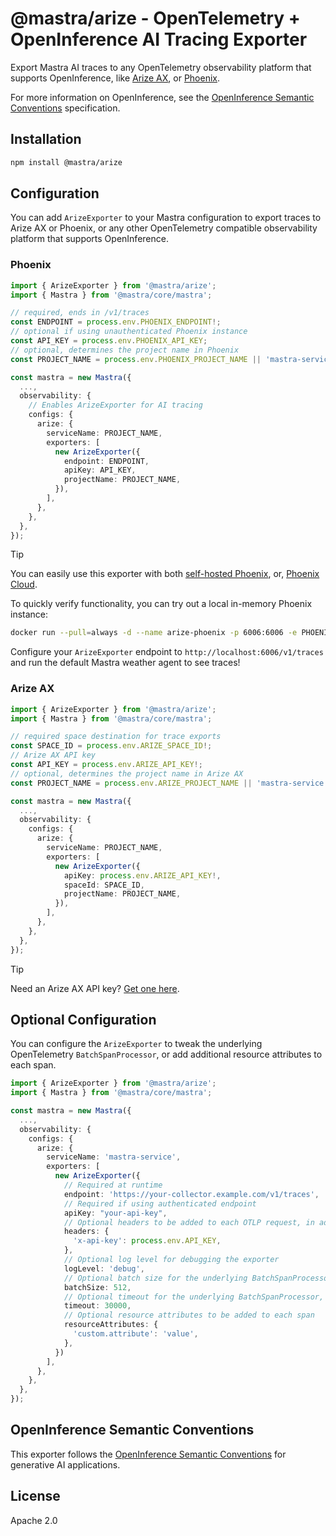 # @mastra/arize - OpenTelemetry + OpenInference AI Tracing Exporter

Export Mastra AI traces to any OpenTelemetry observability platform that supports OpenInference, like [Arize AX](https://arize.com/generative-ai/), or [Phoenix](https://phoenix.arize.com/).

For more information on OpenInference, see the [OpenInference Semantic Conventions](https://github.com/Arize-ai/openinference/tree/main/spec) specification.

## Installation

```bash
npm install @mastra/arize
```

## Configuration

You can add `ArizeExporter` to your Mastra configuration to export traces to Arize AX or Phoenix, or any other OpenTelemetry compatible observability platform that supports OpenInference.

### Phoenix

```typescript
import { ArizeExporter } from '@mastra/arize';
import { Mastra } from '@mastra/core/mastra';

// required, ends in /v1/traces
const ENDPOINT = process.env.PHOENIX_ENDPOINT!;
// optional if using unauthenticated Phoenix instance
const API_KEY = process.env.PHOENIX_API_KEY;
// optional, determines the project name in Phoenix
const PROJECT_NAME = process.env.PHOENIX_PROJECT_NAME || 'mastra-service';

const mastra = new Mastra({
  ...,
  observability: {
    // Enables ArizeExporter for AI tracing
    configs: {
      arize: {
        serviceName: PROJECT_NAME,
        exporters: [
          new ArizeExporter({
            endpoint: ENDPOINT,
            apiKey: API_KEY,
            projectName: PROJECT_NAME,
          }),
        ],
      },
    },
  },
});
```

> [!TIP]
> You can easily use this exporter with both [self-hosted Phoenix](https://docs.arize.com/phoenix/deployment), or, [Phoenix Cloud](https://app.phoenix.arize.com/login).
>
> To quickly verify functionality, you can try out a local in-memory Phoenix instance:
>
> ```bash
> docker run --pull=always -d --name arize-phoenix -p 6006:6006 -e PHOENIX_SQL_DATABASE_URL="sqlite:///:memory:" arizephoenix/phoenix:latest
> ```
>
> Configure your `ArizeExporter` endpoint to `http://localhost:6006/v1/traces` and run the default Mastra weather agent to see traces!

### Arize AX

```typescript
import { ArizeExporter } from '@mastra/arize';
import { Mastra } from '@mastra/core/mastra';

// required space destination for trace exports
const SPACE_ID = process.env.ARIZE_SPACE_ID!;
// Arize AX API key
const API_KEY = process.env.ARIZE_API_KEY!;
// optional, determines the project name in Arize AX
const PROJECT_NAME = process.env.ARIZE_PROJECT_NAME || 'mastra-service';

const mastra = new Mastra({
  ...,
  observability: {
    configs: {
      arize: {
        serviceName: PROJECT_NAME,
        exporters: [
          new ArizeExporter({
            apiKey: process.env.ARIZE_API_KEY!,
            spaceId: SPACE_ID,
            projectName: PROJECT_NAME,
          }),
        ],
      },
    },
  },
});
```

> [!TIP]
> Need an Arize AX API key? [Get one here](https://app.arize.com/).

## Optional Configuration

You can configure the `ArizeExporter` to tweak the underlying OpenTelemetry `BatchSpanProcessor`, or add additional resource attributes to each span.

```typescript
import { ArizeExporter } from '@mastra/arize';
import { Mastra } from '@mastra/core/mastra';

const mastra = new Mastra({
  ...,
  observability: {
    configs: {
      arize: {
        serviceName: 'mastra-service',
        exporters: [
          new ArizeExporter({
            // Required at runtime
            endpoint: 'https://your-collector.example.com/v1/traces',
            // Required if using authenticated endpoint
            apiKey: "your-api-key",
            // Optional headers to be added to each OTLP request, in addition to authentication headers
            headers: {
              'x-api-key': process.env.API_KEY,
            },
            // Optional log level for debugging the exporter
            logLevel: 'debug',
            // Optional batch size for the underlying BatchSpanProcessor, before spans are exported
            batchSize: 512,
            // Optional timeout for the underlying BatchSpanProcessor, before spans are exported
            timeout: 30000,
            // Optional resource attributes to be added to each span
            resourceAttributes: {
              'custom.attribute': 'value',
            },
          })
        ],
      },
    },
  },
});
```

## OpenInference Semantic Conventions

This exporter follows the [OpenInference Semantic Conventions](https://github.com/Arize-ai/openinference/tree/main/spec) for generative AI applications.

## License

Apache 2.0
